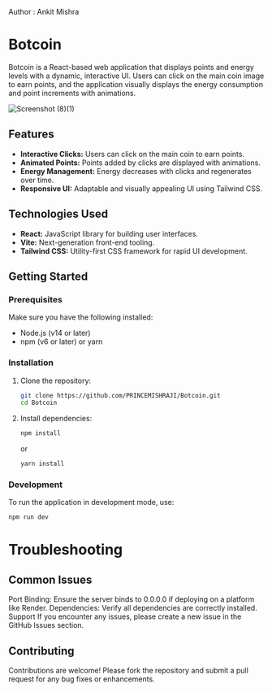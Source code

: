 Author : Ankit Mishra

# Botcoin

Botcoin is a React-based web application that displays points and energy levels with a dynamic, interactive UI. Users can click on the main coin image to earn points, and the application visually displays the energy consumption and point increments with animations.

![Screenshot (8)(1)](https://github.com/PRINCEMISHRAJI/Botcoin/assets/50262987/da881cae-8e99-4e4c-a293-0e504859760c)

## Features

- **Interactive Clicks:** Users can click on the main coin to earn points.
- **Animated Points:** Points added by clicks are displayed with animations.
- **Energy Management:** Energy decreases with clicks and regenerates over time.
- **Responsive UI:** Adaptable and visually appealing UI using Tailwind CSS.

## Technologies Used

- **React:** JavaScript library for building user interfaces.
- **Vite:** Next-generation front-end tooling.
- **Tailwind CSS:** Utility-first CSS framework for rapid UI development.

## Getting Started

### Prerequisites

Make sure you have the following installed:

- Node.js (v14 or later)
- npm (v6 or later) or yarn

### Installation

1. Clone the repository:

    ```bash
    git clone https://github.com/PRINCEMISHRAJI/Botcoin.git
    cd Botcoin
    ```

2. Install dependencies:

    ```bash
    npm install
    ```
    or
    ```bash
    yarn install
    ```

### Development

To run the application in development mode, use:

```bash
npm run dev
```

#  Troubleshooting
## Common Issues
Port Binding: Ensure the server binds to 0.0.0.0 if deploying on a platform like Render.
Dependencies: Verify all dependencies are correctly installed.
Support
If you encounter any issues, please create a new issue in the GitHub Issues section.

## Contributing
Contributions are welcome! Please fork the repository and submit a pull request for any bug fixes or enhancements.
